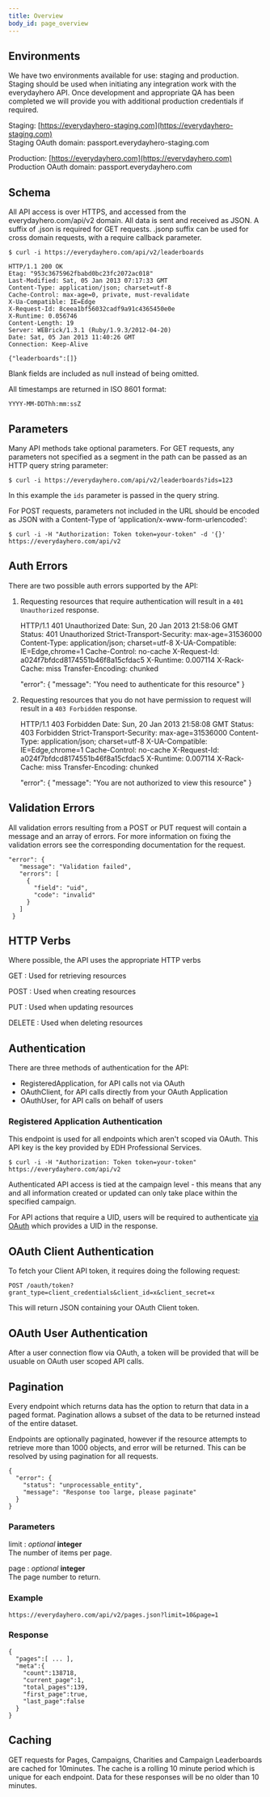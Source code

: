 ```yaml
---
title: Overview
body_id: page_overview
---
```

## Environments

We have two environments available for use: staging and production. Staging should be used when initiating any integration work with the everydayhero API.
Once development and appropriate QA has been completed we will provide you with additional production credentials if required.

Staging: [https://everydayhero-staging.com](https://everydayhero-staging.com)<br />
Staging OAuth domain: passport.everydayhero-staging.com

Production: [https://everydayhero.com](https://everydayhero.com)<br />
Production OAuth domain: passport.everydayhero.com

## Schema

All API access is over HTTPS, and accessed from the everydayhero.com/api/v2 domain. All data is sent and received as JSON. A suffix of .json is required for GET requests. .jsonp suffix can be used for cross domain requests, with a require callback
parameter.

    $ curl -i https://everydayhero.com/api/v2/leaderboards

    HTTP/1.1 200 OK
    Etag: "953c3675962fbabd0bc23fc2072ac018"
    Last-Modified: Sat, 05 Jan 2013 07:17:33 GMT
    Content-Type: application/json; charset=utf-8
    Cache-Control: max-age=0, private, must-revalidate
    X-Ua-Compatible: IE=Edge
    X-Request-Id: 8ceea1bf56032cadf9a91c4365450e0e
    X-Runtime: 0.056746
    Content-Length: 19
    Server: WEBrick/1.3.1 (Ruby/1.9.3/2012-04-20)
    Date: Sat, 05 Jan 2013 11:40:26 GMT
    Connection: Keep-Alive

    {"leaderboards":[]}

Blank fields are included as null instead of being omitted.

All timestamps are returned in ISO 8601 format:

    YYYY-MM-DDThh:mm:ssZ

## Parameters

Many API methods take optional parameters. For GET requests, any
parameters not specified as a segment in the path can be passed as an
HTTP query string parameter:

    $ curl -i https://everydayhero.com/api/v2/leaderboards?ids=123

In this example the `ids` parameter is passed in the query string.

For POST requests, parameters not included in the URL should be encoded
as JSON with a Content-Type of ‘application/x-www-form-urlencoded’:

    $ curl -i -H "Authorization: Token token=your-token" -d '{}' https://everydayhero.com/api/v2

## Auth Errors

There are two possible auth errors supported by the API:

1. Requesting resources that require authentication will result in a
`401 Unauthorized` response.

    HTTP/1.1 401 Unauthorized
    Date: Sun, 20 Jan 2013 21:58:06 GMT
    Status: 401 Unauthorized
    Strict-Transport-Security: max-age=31536000
    Content-Type: application/json; charset=utf-8
    X-UA-Compatible: IE=Edge,chrome=1
    Cache-Control: no-cache
    X-Request-Id: a024f7bfdcd8174551b46f8a15cfdac5
    X-Runtime: 0.007114
    X-Rack-Cache: miss
    Transfer-Encoding: chunked

    "error": {
      "message": "You need to authenticate for this resource"
    }

2. Requesting resources that you do not have permission to request will
result in a `403 Forbidden` response.

    HTTP/1.1 403 Forbidden
    Date: Sun, 20 Jan 2013 21:58:08 GMT
    Status: 403 Forbidden
    Strict-Transport-Security: max-age=31536000
    Content-Type: application/json; charset=utf-8
    X-UA-Compatible: IE=Edge,chrome=1
    Cache-Control: no-cache
    X-Request-Id: a024f7bfdcd8174551b46f8a15cfdac5
    X-Runtime: 0.007114
    X-Rack-Cache: miss
    Transfer-Encoding: chunked

    "error": {
      "message": "You are not authorized to view this resource"
    }

## Validation Errors

All validation errors resulting from a POST or PUT request will contain
a message and an array of errors. For more information on fixing the
validation errors see the corresponding documentation for the request.

    "error": {
       "message": "Validation failed",
       "errors": [
         {
           "field": "uid",
           "code": "invalid"
         }
       ]
     }

## HTTP Verbs

Where possible, the API uses the appropriate HTTP verbs

GET
: Used for retrieving resources

POST
: Used when creating resources

PUT
: Used when updating resources

DELETE
: Used when deleting resources

## Authentication

There are three methods of authentication for the API:

  -  RegisteredApplication, for API calls not via OAuth
  -  OAuthClient, for API calls directly from your OAuth Application
  -  OAuthUser, for API calls on behalf of users



### Registered Application Authentication

This endpoint is used for all endpoints which aren't scoped via OAuth. This API
key is the key provided by EDH Professional Services.

    $ curl -i -H "Authorization: Token token=your-token" https://everydayhero.com/api/v2

Authenticated API access is tied at the campaign level - this means that
any and all information created or updated can only take place within
the specified campaign.

For API actions that require a UID, users will be required to authenticate
[via OAuth](/oauth-integration/#how-to-authenticate-with-edh)
which provides a UID in the response.

## OAuth Client Authentication

To fetch your Client API token, it requires doing the following request:

    POST /oauth/token?grant_type=client_credentials&client_id=x&client_secret=x

This will return JSON containing your OAuth Client token.

## OAuth User Authentication

After a user connection flow via OAuth, a token will be provided that will be
usuable on OAuth user scoped API calls.

## Pagination

Every endpoint which returns data has the option to return that data in a paged
format. Pagination allows a subset of the data to be returned instead of the entire
dataset.

Endpoints are optionally paginated, however if the resource attempts to retrieve
more than 1000 objects, and error will be returned. This can be resolved by
using pagination for all requests.

    {
      "error": {
        "status": "unprocessable_entity",
        "message": "Response too large, please paginate"
      }
    }

### Parameters

limit : _optional_ **integer**<br/>
The number of items per page.

page : _optional_ **integer**<br/>
The page number to return.

### Example

    https://everydayhero.com/api/v2/pages.json?limit=10&page=1

### Response

    {
      "pages":[ ... ],
      "meta":{
        "count":138718,
        "current_page":1,
        "total_pages":139,
        "first_page":true,
        "last_page":false
      }
    }

## Caching

GET requests for Pages, Campaigns, Charities and Campaign Leaderboards are cached for 10minutes. The cache is a rolling 10 minute period which is unique for each endpoint. Data for these responses will be no older than 10 minutes.
